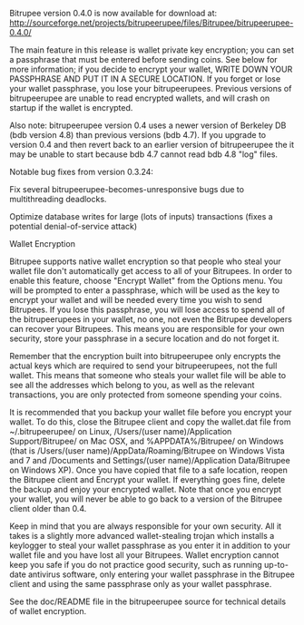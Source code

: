 Bitrupee version 0.4.0 is now available for download at:
http://sourceforge.net/projects/bitrupeerupee/files/Bitrupee/bitrupeerupee-0.4.0/

The main feature in this release is wallet private key encryption;
you can set a passphrase that must be entered before sending coins.
See below for more information; if you decide to encrypt your wallet,
WRITE DOWN YOUR PASSPHRASE AND PUT IT IN A SECURE LOCATION. If you
forget or lose your wallet passphrase, you lose your bitrupeerupees.
Previous versions of bitrupeerupee are unable to read encrypted wallets,
and will crash on startup if the wallet is encrypted.

Also note: bitrupeerupee version 0.4 uses a newer version of Berkeley DB
(bdb version 4.8) than previous versions (bdb 4.7). If you upgrade
to version 0.4 and then revert back to an earlier version of bitrupeerupee
the it may be unable to start because bdb 4.7 cannot read bdb 4.8
"log" files.


Notable bug fixes from version 0.3.24:

Fix several bitrupeerupee-becomes-unresponsive bugs due to multithreading
deadlocks.

Optimize database writes for large (lots of inputs) transactions
(fixes a potential denial-of-service attack)


Wallet Encryption

Bitrupee supports native wallet encryption so that people who steal your
wallet file don't automatically get access to all of your Bitrupees.
In order to enable this feature, choose "Encrypt Wallet" from the
Options menu.  You will be prompted to enter a passphrase, which
will be used as the key to encrypt your wallet and will be needed
every time you wish to send Bitrupees.  If you lose this passphrase,
you will lose access to spend all of the bitrupeerupees in your wallet,
no one, not even the Bitrupee developers can recover your Bitrupees.
This means you are responsible for your own security, store your
passphrase in a secure location and do not forget it.

Remember that the encryption built into bitrupeerupee only encrypts the
actual keys which are required to send your bitrupeerupees, not the full
wallet.  This means that someone who steals your wallet file will
be able to see all the addresses which belong to you, as well as the
relevant transactions, you are only protected from someone spending
your coins.

It is recommended that you backup your wallet file before you
encrypt your wallet.  To do this, close the Bitrupee client and
copy the wallet.dat file from ~/.bitrupeerupee/ on Linux, /Users/(user
name)/Application Support/Bitrupee/ on Mac OSX, and %APPDATA%/Bitrupee/
on Windows (that is /Users/(user name)/AppData/Roaming/Bitrupee on
Windows Vista and 7 and /Documents and Settings/(user name)/Application
Data/Bitrupee on Windows XP).  Once you have copied that file to a
safe location, reopen the Bitrupee client and Encrypt your wallet.
If everything goes fine, delete the backup and enjoy your encrypted
wallet.  Note that once you encrypt your wallet, you will never be
able to go back to a version of the Bitrupee client older than 0.4.

Keep in mind that you are always responsible for your own security.
All it takes is a slightly more advanced wallet-stealing trojan which
installs a keylogger to steal your wallet passphrase as you enter it
in addition to your wallet file and you have lost all your Bitrupees.
Wallet encryption cannot keep you safe if you do not practice
good security, such as running up-to-date antivirus software, only
entering your wallet passphrase in the Bitrupee client and using the
same passphrase only as your wallet passphrase.

See the doc/README file in the bitrupeerupee source for technical details
of wallet encryption.
